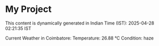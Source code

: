 # My Project

This content is dynamically generated in Indian Time (IST): 2025-04-28 02:21:35 IST


Current Weather in Coimbatore:
Temperature: 26.88 °C
Condition: haze

